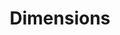 ---
bigquery: https://console.cloud.google.com/bigquery?p=covid-19-dimensions-ai&page=table&d=data&t=publications
contributors: Digital Science, https://www.digital-science.com/
cost: Free for personal, non-commercial use.
description: Dimensions contains more than 100 million publications, ranging from
  articles published in scholarly journals, books and book chapters, to preprints
  and conference proceedings. All publications are contextualized with linked data
  sets, funding, publications, patents, clinical trials, and policy documents. You
  can also view associated categories, funders, institutions, and researcher profiles.
documentation: https://docs.dimensions.ai/bigquery/index.html
last_edit: Mon, 04 Apr 2022 19:04:00 GMT
location: https://www.dimensions.ai/products/free/
maintained_by: Digital Science, https://www.digital-science.com/
schema_fields: '[''acronyms'', ''editors'', ''supporting_grant_ids'', ''original_assignee_orgs'',
  ''established'', ''original_assignee_countries'', ''end_date'', ''funding_usd'',
  ''grant_number'', ''legal_events'', ''source_id'', ''priority_date'', ''cpc'', ''acknowledgements'',
  ''publication_year'', ''category_hrcs_rac'', ''priority_year'', ''category_rcdc'',
  ''funding_currency'', ''expiration_year'', ''brief_title'', ''funder_countries'',
  ''type'', ''date_imported_gbq'', ''book_series_title'', ''date_normal'', ''original_assignee'',
  ''original_title'', ''organisation_details'', ''proceedings_title'', ''category_hra'',
  ''category_icrp_cso'', ''resulting_publication_doi'', ''start_year'', ''concepts'',
  ''funding_cad'', ''patent_ids'', ''repository_id'', ''repository_name'', ''research_org_country_names'',
  ''mesh_headings'', ''labels'', ''journal_lists'', ''email_address'', ''title'',
  ''links'', ''open_access_categories_v2'', ''book_title'', ''publisher'', ''funder_orgs'',
  ''associated_grant_ids'', ''date_modified'', ''current_assignee_countries'', ''date_print'',
  ''category_uoa'', ''research_orgs'', ''funder_org_cities'', ''granted_year'', ''conference'',
  ''citations_count'', ''publication_date'', ''arxiv_id'', ''associated_publication_arxiv_id'',
  ''granted_date'', ''id'', ''research_org_countries'', ''acronym'', ''associated_publication_doi'',
  ''date_inserted'', ''repository_url'', ''journal'', ''filing_status'', ''citations'',
  ''category_hrcs_hc'', ''cited_by_ids'', ''category_sdg'', ''parent_id'', ''abstract'',
  ''issue'', ''eisbn'', ''embargo_date'', ''subtitles'', ''research_org_city_names'',
  ''registry'', ''created_date'', ''gender'', ''mesh_terms'', ''assignee_orgs'', ''active_years'',
  ''research_org_cities'', ''legal_status'', ''current_assignee_orgs'', ''funding_jpy'',
  ''funder_org_countries'', ''funder_org'', ''external_ids'', ''pmid'', ''funding_cny'',
  ''filing_year'', ''interventions'', ''address'', ''associated_publication_id'',
  ''license'', ''funding_eur'', ''original_abstract'', ''aliases'', ''description'',
  ''family_count'', ''doi'', ''volume'', ''funding_amount'', ''date_online'', ''category_for'',
  ''funding_chf'', ''filing_date'', ''authors'', ''wikipedia_url'', ''family_id'',
  ''jurisdiction'', ''funder_org_acronyms'', ''status'', ''pmcid'', ''kind'', ''end_year'',
  ''funding_aud'', ''research_org_state_names'', ''application_number'', ''clinical_trial_ids'',
  ''ipcr'', ''funding_gbp'', ''investigators'', ''year'', ''inventor_names'', ''open_access_categories'',
  ''name'', ''isbn'', ''family_members_ids'', ''funding_nzd'', ''publication_ids'',
  ''funding_details'', ''date'', ''types'', ''category_bra'', ''phase'', ''reference_ids'',
  ''funder_org_state_codes'', ''categories'', ''altmetrics'', ''relationships'', ''pages'',
  ''foa_number'', ''expiration_date'', ''start_date'', ''current_assignee'', ''citation_string'',
  ''research_org_state_codes'', ''language'', ''metrics'', ''conditions'', ''associated_publication_pmid'',
  ''researcher_ids'', ''assignee_countries'', ''category_icrp_ct'', ''resulting_publication_ids'',
  ''linkout'']'
shortname: dimensions
tags:
- scholarly literature
- patents
- funding
- clinical trials
- academic profiles
terms_of_use: 'Use of both the Dimensions COVID-19 dataset and full Dimensions dataset
  are subject to the Dimensions Terms of use: https://www.dimensions.ai/policies-terms-legal '
title: Dimensions
uuid: dcff88bd-fe6b-4fdb-8159-809bf9d7bc1c
---